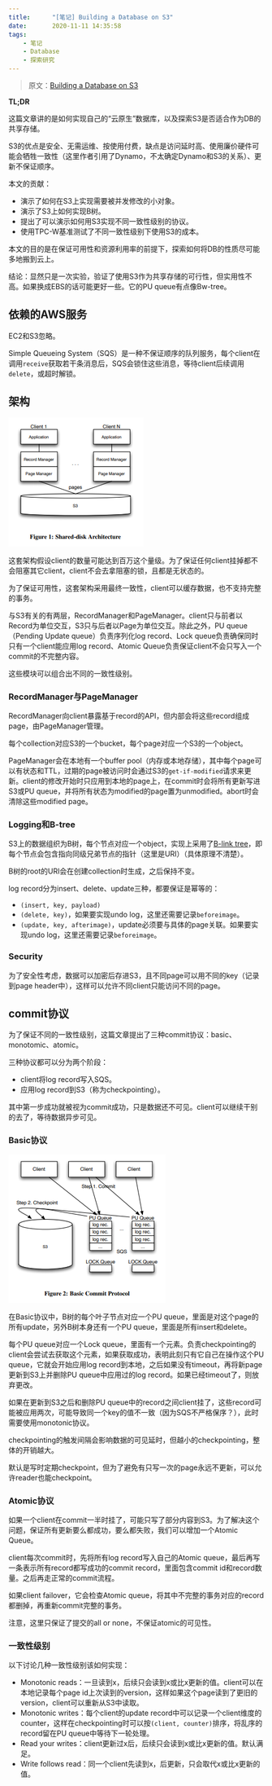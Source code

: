 ```yaml
---
title:      "[笔记] Building a Database on S3"
date:       2020-11-11 14:35:58
tags:
    - 笔记
    - Database
    - 探索研究
---
```


> 原文：[Building a Database on S3](https://dl.acm.org/doi/abs/10.1145/1376616.1376645)

**TL;DR**

这篇文章讲的是如何实现自己的“云原生”数据库，以及探索S3是否适合作为DB的共享存储。

S3的优点是安全、无需运维、按使用付费，缺点是访问延时高、使用廉价硬件可能会牺牲一致性（这里作者引用了Dynamo，不太确定Dynamo和S3的关系）、更新不保证顺序。

本文的贡献：
- 演示了如何在S3上实现需要被并发修改的小对象。
- 演示了S3上如何实现B树。
- 提出了可以演示如何用S3实现不同一致性级别的协议。
- 使用TPC-W基准测试了不同一致性级别下使用S3的成本。

本文的目的是在保证可用性和资源利用率的前提下，探索如何将DB的性质尽可能多地搬到云上。

结论：显然只是一次实验，验证了使用S3作为共享存储的可行性，但实用性不高。如果换成EBS的话可能更好一些。它的PU queue有点像Bw-tree。

<!--more-->

## 依赖的AWS服务

EC2和S3忽略。

Simple Queueing System（SQS）是一种不保证顺序的队列服务，每个client在调用`receive`获取若干条消息后，SQS会锁住这些消息，等待client后续调用`delete`，或超时解锁。

## 架构

![Shared-disk Architecture](/images/2020-11/build-s3-01.png)

这套架构假设client的数量可能达到百万这个量级。为了保证任何client挂掉都不会阻塞其它client，client不会去拿阻塞的锁，且都是无状态的。

为了保证可用性，这套架构采用最终一致性，client可以缓存数据，也不支持完整的事务。

与S3有关的有两层，RecordManager和PageManager。client只与前者以Record为单位交互，S3只与后者以Page为单位交互。除此之外，PU queue（Pending Update queue）负责序列化log record、Lock queue负责确保同时只有一个client能应用log record、Atomic Queue负责保证client不会只写入一个commit的不完整内容。

这些模块可以组合出不同的一致性级别。

### RecordManager与PageManager

RecordManager向client暴露基于record的API，但内部会将这些record组成page，由PageManager管理。

每个collection对应S3的一个bucket，每个page对应一个S3的一个object。

PageManager会在本地有一个buffer pool（内存或本地存储），其中每个page可以有状态和TTL，过期的page被访问时会通过S3的`get-if-modified`请求来更新。client的修改开始时只应用到本地的page上，在commit时会将所有更新写进S3或PU queue，并将所有状态为modified的page置为unmodified。abort时会清除这些modified page。

### Logging和B-tree

S3上的数据组织为B树，每个节点对应一个object，实现上采用了[B-link tree](https://dl.acm.org/doi/abs/10.1145/319628.319663)，即每个节点会包含指向同级兄弟节点的指针（这里是URI）（具体原理不清楚）。

B树的root的URI会在创建collection时生成，之后保持不变。

log record分为insert、delete、update三种，都要保证是幂等的：
- `(insert, key, payload)`
- `(delete, key)`，如果要实现undo log，这里还需要记录`beforeimage`。
- `(update, key, afterimage)`，update必须要与具体的page关联。如果要实现undo log，这里还需要记录`beforeimage`。

### Security

为了安全性考虑，数据可以加密后存进S3，且不同page可以用不同的key（记录到page header中），这样可以允许不同client只能访问不同的page。

## commit协议

为了保证不同的一致性级别，这篇文章提出了三种commit协议：basic、monotomic、atomic。

三种协议都可以分为两个阶段：
- client将log record写入SQS。
- 应用log record到S3（称为checkpointing）。

其中第一步成功就被视为commit成功，只是数据还不可见。client可以继续干别的去了，等待数据异步可见。

### Basic协议

![Shared-disk Architecture](/images/2020-11/build-s3-02.png)

在Basic协议中，B树的每个叶子节点对应一个PU queue，里面是对这个page的所有update，另外B树本身还有一个PU queue，里面是所有insert和delete。

每个PU queue对应一个Lock queue，里面有一个元素。负责checkpointing的client会尝试去获取这个元素，如果获取成功，表明此刻只有它自己在操作这个PU queue，它就会开始应用log record到本地，之后如果没有timeout，再将新page更新到S3上并删除PU queue中应用过的log record。如果已经timeout了，则放弃更改。

如果在更新到S3之后和删除PU queue中的record之间client挂了，这些record可能被应用两次，可能导致同一个key的值不一致（因为SQS不严格保序？），此时需要使用monotonic协议。

checkpointing的触发间隔会影响数据的可见延时，但越小的checkpointing，整体的开销越大。

默认是写时定期checkpoint，但为了避免有只写一次的page永远不更新，可以允许reader也能checkpoint。

### Atomic协议

如果一个client在commit一半时挂了，可能只写了部分内容到S3。为了解决这个问题，保证所有更新要么都成功，要么都失败，我们可以增加一个Atomic Queue。

client每次commit时，先将所有log record写入自己的Atomic queue，最后再写一条表示所有record都写成功的commit record，里面包含commit id和record数量。之后再走正常的commit流程。

如果client failover，它会检查Atomic queue，将其中不完整的事务对应的record都删掉，再重新commit完整的事务。

注意，这里只保证了提交的all or none，不保证atomic的可见性。

### 一致性级别

以下讨论几种一致性级别该如何实现：
- Monotonic reads：一旦读到x，后续只会读到x或比x更新的值。client可以在本地记录每个page id上次读到的version，这样如果这个page读到了更旧的version，client可以重新从S3中读取。
- Monotonic writes：每个client的update record中可以记录一个client维度的counter，这样在checkpointing时可以按`(client, counter)`排序，将乱序的record留在PU queue中等待下一轮处理。
- Read your writes：client更新过x后，后续只会读到x或比x更新的值。默认满足。
- Write follows read：同一个client先读到x，后更新，只会取代x或比x更新的值。
